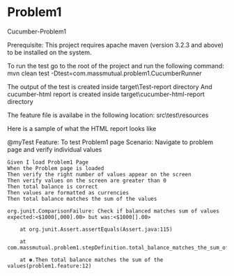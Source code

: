 # Problem1
Cucumber-Problem1

Prerequisite: This project requires apache maven (version 3.2.3 and above) to be installed on the system.

To run the test go to the root of the project and run the following command:
   mvn clean test -Dtest=com.massmutual.problem1.CucumberRunner
   
The output of the test is created inside target\Test-report directory
And cucumber-html report is created inside target\cucumber-html-report directory

The feature file is availabe in the following location: src\test\resources

Here is a sample of what the HTML report looks like

@myTest
Feature: To test Problem1 page
Scenario: Navigate to problem page and verify individual values

    Given I load Problem1 Page
    When the Problem page is loaded
    Then verify the right number of values appear on the screen
    Then verify values on the screen are greater than 0
    Then total balance is correct
    Then values are formatted as currencies
    Then total balance matches the sum of the values

    org.junit.ComparisonFailure: Check if balanced matches sum of values  expected:<$1000[,000].00> but was:<$1000[].00>

    	at org.junit.Assert.assertEquals(Assert.java:115)

    	at com.massmutual.problem1.stepDefinition.total_balance_matches_the_sum_of_the_values(stepDefinition.java:126)

    	at ✽.Then total balance matches the sum of the values(problem1.feature:12)


